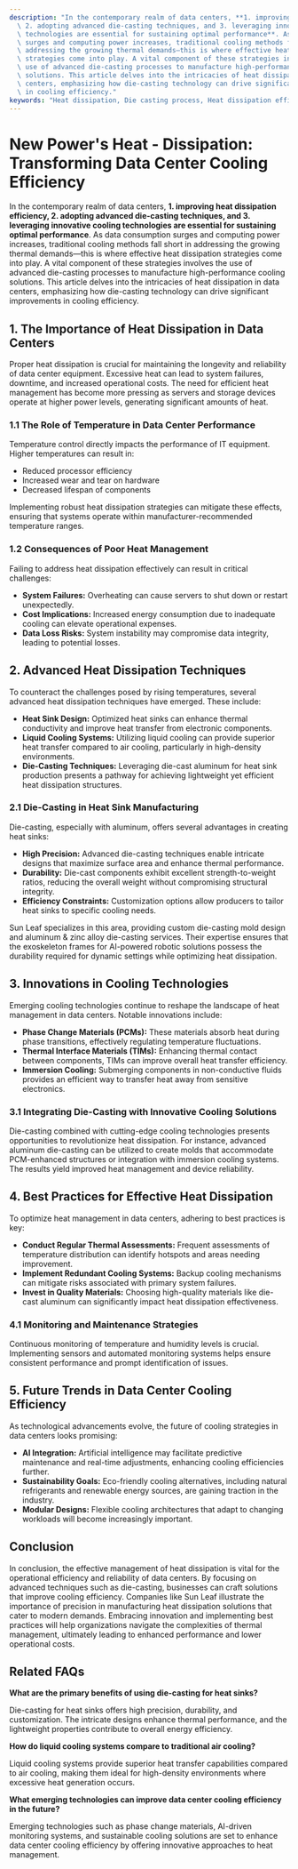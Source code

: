 ```yaml
---
description: "In the contemporary realm of data centers, **1. improving heat dissipation efficiency,\
  \ 2. adopting advanced die-casting techniques, and 3. leveraging innovative cooling\
  \ technologies are essential for sustaining optimal performance**. As data consumption\
  \ surges and computing power increases, traditional cooling methods fall short in\
  \ addressing the growing thermal demands—this is where effective heat dissipation\
  \ strategies come into play. A vital component of these strategies involves the\
  \ use of advanced die-casting processes to manufacture high-performance cooling\
  \ solutions. This article delves into the intricacies of heat dissipation in data\
  \ centers, emphasizing how die-casting technology can drive significant improvements\
  \ in cooling efficiency."
keywords: "Heat dissipation, Die casting process, Heat dissipation efficiency, Heat sink"
---
```

# New Power's Heat - Dissipation: Transforming Data Center Cooling Efficiency

In the contemporary realm of data centers, **1. improving heat dissipation efficiency, 2. adopting advanced die-casting techniques, and 3. leveraging innovative cooling technologies are essential for sustaining optimal performance**. As data consumption surges and computing power increases, traditional cooling methods fall short in addressing the growing thermal demands—this is where effective heat dissipation strategies come into play. A vital component of these strategies involves the use of advanced die-casting processes to manufacture high-performance cooling solutions. This article delves into the intricacies of heat dissipation in data centers, emphasizing how die-casting technology can drive significant improvements in cooling efficiency.

## **1. The Importance of Heat Dissipation in Data Centers**

Proper heat dissipation is crucial for maintaining the longevity and reliability of data center equipment. Excessive heat can lead to system failures, downtime, and increased operational costs. The need for efficient heat management has become more pressing as servers and storage devices operate at higher power levels, generating significant amounts of heat.

### **1.1 The Role of Temperature in Data Center Performance**

Temperature control directly impacts the performance of IT equipment. Higher temperatures can result in:

- Reduced processor efficiency
- Increased wear and tear on hardware
- Decreased lifespan of components

Implementing robust heat dissipation strategies can mitigate these effects, ensuring that systems operate within manufacturer-recommended temperature ranges.

### **1.2 Consequences of Poor Heat Management**

Failing to address heat dissipation effectively can result in critical challenges:

- **System Failures:** Overheating can cause servers to shut down or restart unexpectedly.
- **Cost Implications:** Increased energy consumption due to inadequate cooling can elevate operational expenses.
- **Data Loss Risks:** System instability may compromise data integrity, leading to potential losses.

## **2. Advanced Heat Dissipation Techniques**

To counteract the challenges posed by rising temperatures, several advanced heat dissipation techniques have emerged. These include:

- **Heat Sink Design:** Optimized heat sinks can enhance thermal conductivity and improve heat transfer from electronic components.
- **Liquid Cooling Systems:** Utilizing liquid cooling can provide superior heat transfer compared to air cooling, particularly in high-density environments.
- **Die-Casting Techniques:** Leveraging die-cast aluminum for heat sink production presents a pathway for achieving lightweight yet efficient heat dissipation structures.

### **2.1 Die-Casting in Heat Sink Manufacturing**

Die-casting, especially with aluminum, offers several advantages in creating heat sinks:

- **High Precision:** Advanced die-casting techniques enable intricate designs that maximize surface area and enhance thermal performance.
- **Durability:** Die-cast components exhibit excellent strength-to-weight ratios, reducing the overall weight without compromising structural integrity.
- **Efficiency Constraints:** Customization options allow producers to tailor heat sinks to specific cooling needs.

Sun Leaf specializes in this area, providing custom die-casting mold design and aluminum & zinc alloy die-casting services. Their expertise ensures that the exoskeleton frames for AI-powered robotic solutions possess the durability required for dynamic settings while optimizing heat dissipation.

## **3. Innovations in Cooling Technologies**

Emerging cooling technologies continue to reshape the landscape of heat management in data centers. Notable innovations include:

- **Phase Change Materials (PCMs):** These materials absorb heat during phase transitions, effectively regulating temperature fluctuations.
- **Thermal Interface Materials (TIMs):** Enhancing thermal contact between components, TIMs can improve overall heat transfer efficiency.
- **Immersion Cooling:** Submerging components in non-conductive fluids provides an efficient way to transfer heat away from sensitive electronics.

### **3.1 Integrating Die-Casting with Innovative Cooling Solutions**

Die-casting combined with cutting-edge cooling technologies presents opportunities to revolutionize heat dissipation. For instance, advanced aluminum die-casting can be utilized to create molds that accommodate PCM-enhanced structures or integration with immersion cooling systems. The results yield improved heat management and device reliability.

## **4. Best Practices for Effective Heat Dissipation**

To optimize heat management in data centers, adhering to best practices is key:

- **Conduct Regular Thermal Assessments:** Frequent assessments of temperature distribution can identify hotspots and areas needing improvement.
- **Implement Redundant Cooling Systems:** Backup cooling mechanisms can mitigate risks associated with primary system failures.
- **Invest in Quality Materials:** Choosing high-quality materials like die-cast aluminum can significantly impact heat dissipation effectiveness.

### **4.1 Monitoring and Maintenance Strategies**

Continuous monitoring of temperature and humidity levels is crucial. Implementing sensors and automated monitoring systems helps ensure consistent performance and prompt identification of issues.

## **5. Future Trends in Data Center Cooling Efficiency**

As technological advancements evolve, the future of cooling strategies in data centers looks promising:

- **AI Integration:** Artificial intelligence may facilitate predictive maintenance and real-time adjustments, enhancing cooling efficiencies further.
- **Sustainability Goals:** Eco-friendly cooling alternatives, including natural refrigerants and renewable energy sources, are gaining traction in the industry.
- **Modular Designs:** Flexible cooling architectures that adapt to changing workloads will become increasingly important.

## **Conclusion**

In conclusion, the effective management of heat dissipation is vital for the operational efficiency and reliability of data centers. By focusing on advanced techniques such as die-casting, businesses can craft solutions that improve cooling efficiency. Companies like Sun Leaf illustrate the importance of precision in manufacturing heat dissipation solutions that cater to modern demands. Embracing innovation and implementing best practices will help organizations navigate the complexities of thermal management, ultimately leading to enhanced performance and lower operational costs.

## Related FAQs

**What are the primary benefits of using die-casting for heat sinks?**

Die-casting for heat sinks offers high precision, durability, and customization. The intricate designs enhance thermal performance, and the lightweight properties contribute to overall energy efficiency.

**How do liquid cooling systems compare to traditional air cooling?**

Liquid cooling systems provide superior heat transfer capabilities compared to air cooling, making them ideal for high-density environments where excessive heat generation occurs.

**What emerging technologies can improve data center cooling efficiency in the future?**

Emerging technologies such as phase change materials, AI-driven monitoring systems, and sustainable cooling solutions are set to enhance data center cooling efficiency by offering innovative approaches to heat management.
